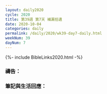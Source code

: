 ```yaml
---
layout: daily2020
cycle: 2020
title: 第39週 第7天 補漏拾遺
date: 2020-10-04
categories: daily
permalink: /daily/2020/wk39-day7-daily.html
weekNum: 39
dayNum: 7
---
```


{%- include BibleLinks2020.html -%}

### 禱告：

### 筆記與生活回應：

